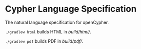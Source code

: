 # Cypher Language Specification

The natural language specification for openCypher.

`./gradlew html` builds HTML in _build/html/_.

`./gradlew pdf` builds PDF in _build/pdf/_.

